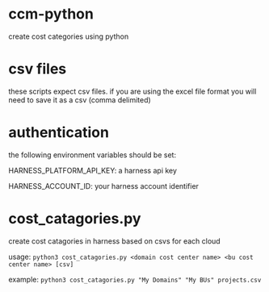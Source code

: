 # ccm-python
create cost categories using python

# csv files

these scripts expect csv files. if you are using the excel file format you will need to save it as a csv (comma delimited)

# authentication

the following environment variables should be set:

HARNESS_PLATFORM_API_KEY: a harness api key

HARNESS_ACCOUNT_ID: your harness account identifier

# cost_catagories.py

create cost catagories in harness based on csvs for each cloud

usage: `python3 cost_catagories.py <domain cost center name> <bu cost center name> [csv]`

example: `python3 cost_catagories.py "My Domains" "My BUs" projects.csv`
